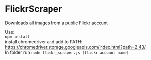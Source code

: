 # FlickrScraper
Downloads all images from a public Flickr account

Use:  
`npm install`  
install chromedriver and add to PATH: https://chromedriver.storage.googleapis.com/index.html?path=2.43/  
In folder run `node flickr_scraper.js [flickr account name]`
